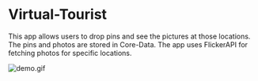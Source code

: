 # Virtual-Tourist
This app allows users to drop pins and see the pictures at those locations. The pins and photos are stored in Core-Data. The app uses FlickerAPI for fetching photos for specific locations.

![demo.gif](demo/virtual-tourist-demo.gif)